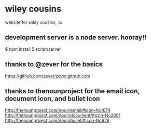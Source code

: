 # wiley cousins
website for wiley cousins, llc

## development server is a node server. hooray!!

  $ npm install
  $ script/server

## thanks to @zever for the basics

 https://github.com/zever/zever.github.com

## thanks to thenounproject for the email icon, document icon, and bullet icon

  http://thenounproject.com/noun/email/#icon-No1674
  http://thenounproject.com/noun/document/#icon-No2801
  http://thenounproject.com/noun/bullet/#icon-No828
